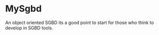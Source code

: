 MySgbd
======

An object oriented SGBD its a good point to start for those who think to develop in SGBD tools.
